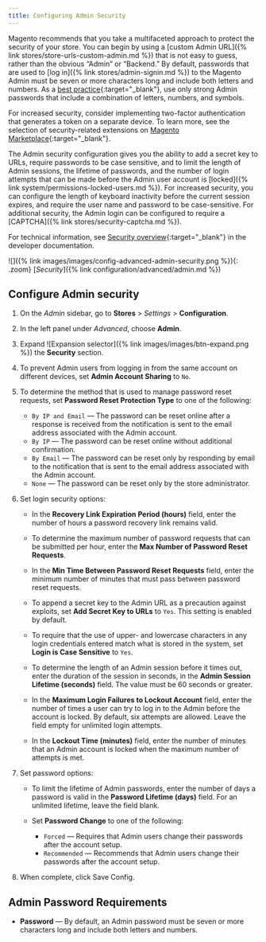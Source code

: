 ```yaml
---
title: Configuring Admin Security
---
```


Magento recommends that you take a multifaceted approach to protect the security of your store. You can begin by using a [custom Admin URL]({% link stores/store-urls-custom-admin.md %}) that is not easy to guess, rather than the obvious “Admin” or “Backend.” By default, passwords that are used to [log in]({% link stores/admin-signin.md %}) to the Magento Admin must be seven or more characters long and include both letters and numbers. As a [best practice][1]{:target="_blank"}, use only strong Admin passwords that include a combination of letters, numbers, and symbols.

For increased security, consider implementing two-factor authentication that generates a token on a separate device. To learn more, see the selection of security-related extensions on [Magento Marketplace][2]{:target="_blank"}.

The Admin security configuration gives you the ability to add a secret key to URLs, require passwords to be case sensitive, and to limit the length of Admin sessions, the lifetime of passwords, and the number of login attempts that can be made before the Admin user account is [locked]({% link system/permissions-locked-users.md %}). For increased security, you can configure the length of keyboard inactivity before the current session expires, and require the user name and password to be case-sensitive. For additional security, the Admin login can be configured to require a [CAPTCHA]({% link stores/security-captcha.md %}).

For technical information, see [Security overview][3]{:target="_blank"} in the developer documentation.

![]({% link images/images/config-advanced-admin-security.png %}){: .zoom}
[_Security_]({% link configuration/advanced/admin.md %})

## Configure Admin security

1. On the _Admin_ sidebar, go to **Stores** > _Settings_ > **Configuration**.

1. In the left panel under _Advanced_, choose **Admin**.

1. Expand ![Expansion selector]({% link images/images/btn-expand.png %}) the **Security** section.

1. To prevent Admin users from logging in from the same account on different devices, set **Admin Account Sharing** to `No`.

1. To determine the method that is used to manage password reset requests, set **Password Reset Protection Type** to one of the following:

   - `By IP and Email` — The password can be reset online after a response is received from the notification is sent to the email address associated with the Admin account.
   - `By IP` — The password can be reset online without additional confirmation.
   - `By Email` — The password can be reset only by responding by email to the notification that is sent to the email address associated with the Admin account.
   - `None` — The password can be reset only by the store administrator.

1. Set login security options:

   - In the **Recovery Link Expiration Period (hours)** field, enter the number of hours a password recovery link remains valid.

   - To determine the maximum number of password requests that can be submitted per hour, enter the **Max Number of Password Reset Requests**.

   - In the **Min Time Between Password Reset Requests** field, enter the minimum number of minutes that must pass between password reset requests.

   - To append a secret key to the Admin URL as a precaution against exploits, set **Add Secret Key to URLs** to `Yes`. This setting is enabled by default.

   - To require that the use of upper- and lowercase characters in any login credentials entered match what is stored in the system, set **Login is Case Sensitive** to `Yes`.

   - To determine the length of an Admin session before it times out, enter the duration of the session in seconds, in the **Admin Session Lifetime (seconds)** field. The value must be 60 seconds or greater.

   - In the **Maximum Login Failures to Lockout Account** field, enter the number of times a user can try to log in to the Admin before the account is locked. By default, six attempts are allowed. Leave the field empty for unlimited login attempts.

   - In the **Lockout Time (minutes)** field, enter the number of minutes that an Admin account is locked when the maximum number of attempts is met.

1. Set password options:

   - To limit the lifetime of Admin passwords, enter the number of days a password is valid in the **Password Lifetime (days)** field. For an unlimited lifetime, leave the field blank.

   - Set **Password Change** to one of the following:

      - `Forced` — Requires that Admin users change their passwords after the account setup.
      - `Recommended` — Recommends that Admin users change their passwords after the account setup.

1. When complete, click <span class="btn">Save Config</span>.

## Admin Password Requirements

- **Password** — By default, an Admin password must be seven or more characters long and include both letters and numbers.

[1]: https://magento.com/security/best-practices/security-best-practices
[2]: https://marketplace.magento.com/catalogsearch/result?cat=8&amp;q=security
[3]: https://devdocs.magento.com/guides/v2.3/architecture/security_intro.html
